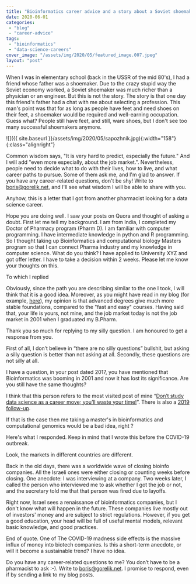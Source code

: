 ```yaml
---
title: "Bioinformatics career advice and a story about a Soviet shoemaker"
date: 2020-06-01
categories: 
 - "blog"
 - "career-advice"
tags: 
 - "bioinformatics"
 - "data-science-careers"
cover_image: "/assets/img/2020/05/featured_image.007.jpeg"
layout: "post"
---
```


When I was in elementary school (back in the USSR of the mid 80's), I had a friend whose father was a shoemaker. Due to the crazy stupid way the Soviet economy worked, a Soviet shoemaker was much richer than a physician or an engineer. But this is not the story. The story is that one day this friend's father had a chat with me about selecting a profession. This man's point was that for as long as people have feet and need shoes on their feet, a shoemaker would be required and well-earning occupation. Guess what? People still have feet, and still, ware shoes, but I don't see too many successful shoemakers anymore. 

![]({{ site.baseurl }}/assets/img/2020/05/sapozhnik.jpg){:width="158"}{:class="alignright"}

Common wisdom says, "It is very hard to predict, especially the future." And I will add "even more especially, about the job market.". Nevertheless, people need to decide what to do with their lives, how to live, and what career paths to pursue. Some of them ask me, and I'm glad to answer. If you have any career-related questions, don't be shy! Write to [boris@gorelik.net](mailto:boris@gorelik.net), and I'll see what wisdom I will be able to share with you.

Anyhow, this is a letter that I got from another pharmacist looking for a data science career.

Hope you are doing well. I saw your posts on Quora and thought of asking a doubt.
First let me tell my background. I am from India, I completed my Doctor of Pharmacy program (Pharm D). I am familiar with computer programming. I have intermediate knowledge in python and R programming.  So I thought taking up Bioinformatics and computational biology Masters program so that I can connect Pharma industry and my knowledge in computer science. 
What do you think? 
I have applied to University XYZ and got offer letter. I have to take a decision within 2 weeks.
Please let me know your thoughts on this.

To which I replied

Obviously, since the path you are describing similar to the one I took, I will think that it is a good idea. Moreover, as you might have read in my blog (for example, [here](https://gorelik.net/2019/03/07/the-data-science-umbrella-or-should-you-study-data-science-as-a-career-move-the-2019-edition/)), my opinion is that advanced degrees give much more stable foundations, compared to the "fast and easy" courses. Having said that, your life is yours, not mine, and the job market today is not the job market in 2001 when I graduated my B.Pharm.  

Thank you so much for replying to my silly question. I am honoured to get a response from you. 

First of all, I don’t believe in “there are no silly questions” bullshit, but asking a silly question is better than not asking at all. Secondly, these questions are not silly at all.

I have a question, in your post dated 2017, you have mentioned that Bioinformatics was booming in 2001 and now it has lost its significance. Are you still have the same thoughts? 

I think that this person refers to the most visited post of mine “[Don’t study data science as a career move; you’ll waste your time!](https://gorelik.net/2017/05/29/dont-study-data-science/)”.  There is also a [2019 follow-up](https://gorelik.net/2019/03/07/the-data-science-umbrella-or-should-you-study-data-science-as-a-career-move-the-2019-edition/).

If that is the case then me taking a master's in bioinformatics and computational genomics would be a bad idea, right ?

Here's what I responded. Keep in mind that I wrote this before the COVID-19 outbreak.

Look, the markets in different countries are different. 

Back in the old days, there was a worldwide wave of closing bioinfo companies. All the Israeli ones were either closing or counting weeks before closing. One anecdote: I was interviewing at a company. Two weeks later, I called the person who interviewed me to ask whether I got the job or not, and the secretary told me that that person was fired due to layoffs. 

Right now, Israel sees a renaissance of bioinformatics companies, but I don't know what will happen in the future. These companies live mostly out of investors' money and are subject to strict regulations. However, if you get a good education, your head will be full of useful mental models, relevant basic knowledge, and good practices. 

End of quote. One of The COVID-19 madness side effects is the massive influx of money into biotech companies. Is this a short-term anecdote, or will it become a sustainable trend? I have no idea.

Do you have any career-related questions to me? You don’t have to be a pharmacist to ask :-). Write to [boris@gorelik.net](mailto:boris@gorelik.net). I promise to respond, even if by sending a link to my blog posts. 
